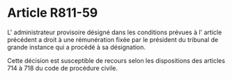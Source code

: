 # Article R811-59

L' administrateur provisoire désigné dans les conditions prévues à l' article précédent a droit à une rémunération fixée par le président du tribunal de grande instance qui a procédé à sa désignation.

Cette décision est susceptible de recours selon les dispositions des articles 714 à 718 du code de procédure civile.
